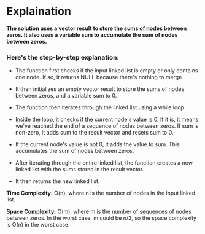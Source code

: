# Explaination

**The solution uses a vector result to store the sums of nodes between zeros. It also uses a variable sum to accumulate the sum of nodes between zeros.**

### Here's the step-by-step explanation:

- The function first checks if the input linked list is empty or only contains one node. If so, it returns NULL because there's nothing to merge.

- It then initializes an empty vector result to store the sums of nodes between zeros, and a variable sum to 0.

- The function then iterates through the linked list using a while loop.

- Inside the loop, it checks if the current node's value is 0. If it is, it means we've reached the end of a sequence of nodes between zeros. If sum is non-zero, it adds sum to the result vector and resets sum to 0.

- If the current node's value is not 0, it adds the value to sum. This accumulates the sum of nodes between zeros.

- After iterating through the entire linked list, the function creates a new linked list with the sums stored in the result vector.

- It then returns the new linked list.

**Time Complexity:** O(n), where n is the number of nodes in the input linked list.

**Space Complexity:** O(m), where m is the number of sequences of nodes between zeros. In the worst case, m could be n/2, so the space complexity is O(n) in the worst case.
